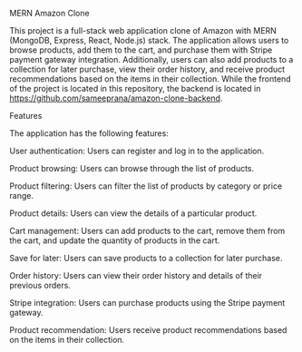MERN Amazon Clone

This project is a full-stack web application clone of Amazon with MERN (MongoDB, Express, React, Node.js) stack. The application allows users to browse products, add them to the cart, and purchase them with Stripe payment gateway integration. Additionally, users can also add products to a collection for later purchase, view their order history, and receive product recommendations based on the items in their collection.
While the frontend of the project is located in this repository, the backend is located in https://github.com/sameeprana/amazon-clone-backend.

Features

The application has the following features:

User authentication: Users can register and log in to the application.

Product browsing: Users can browse through the list of products.

Product filtering: Users can filter the list of products by category or price range.

Product details: Users can view the details of a particular product.

Cart management: Users can add products to the cart, remove them from the cart, and update the quantity of products in the cart.

Save for later: Users can save products to a collection for later purchase.

Order history: Users can view their order history and details of their previous orders.

Stripe integration: Users can purchase products using the Stripe payment gateway.

Product recommendation: Users receive product recommendations based on the items in their collection.
